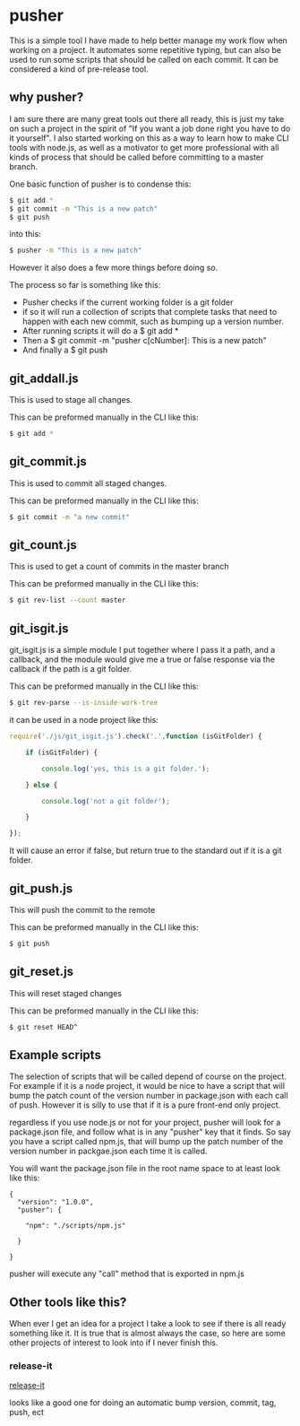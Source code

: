 # pusher

This is a simple tool I have made to help better manage my work flow when working on a project. It automates some repetitive typing, but can also be used to run some scripts that should be called on each commit. It can be considered a kind of pre-release tool.

## why pusher?

I am sure there are many great tools out there all ready, this is just my take on such a project in the spirit of "If you want a job done right you have to do it yourself". I also started working on this as a way to learn how to make CLI tools with node.js, as well as a motivator to get more professional with all kinds of process that should be called before committing to a master branch.

One basic function of pusher is to condense this:

```bash
$ git add *
$ git commit -m "This is a new patch"
$ git push
```

into this:

```bash
$ pusher -m "This is a new patch"
```

However it also does a few more things before doing so.

The process so far is something like this:

* Pusher checks if the current working folder is a git folder
* if so it will run a collection of scripts that complete tasks that need to happen with each new commit, such as bumping up a version number.
* After running scripts it will do a $ git add *
* Then a $ git commit -m "pusher c[cNumber]: This is a new patch"
* And finally a $ git push

## git_addall.js

This is used to stage all changes.

This can be preformed manually in the CLI like this:
```bash
$ git add *
```

## git_commit.js

This is used to commit all staged changes.

This can be preformed manually in the CLI like this:
```bash
$ git commit -m "a new commit"
```

## git_count.js

This is used to get a count of commits in the master branch

This can be preformed manually in the CLI like this:
```bash
$ git rev-list --count master
```

## git_isgit.js

git_isgit.js is a simple module I put together where I pass it a path, and a callback, and the module would give me a true or false response via the callback if the path is a git folder.

This can be preformed manually in the CLI like this:
```bash
$ git rev-parse --is-inside-work-tree
```

it can be used in a node project like this:
```js
require('./js/git_isgit.js').check('.',function (isGitFolder) {

    if (isGitFolder) {

        console.log('yes, this is a git folder.');

    } else {

        console.log('not a git folder');

    }

});
```

It will cause an error if false, but return true to the standard out if it is a git folder.

## git_push.js

This will push the commit to the remote

This can be preformed manually in the CLI like this:
```bash
$ git push
```

## git_reset.js

This will reset staged changes

This can be preformed manually in the CLI like this:
```bash
$ git reset HEAD^
```

## Example scripts

The selection of scripts that will be called depend of course on the project. For example if it is a node project, it would be nice to have a script that will bump the patch count of the version number in package.json with each call of push. However it is silly to use that if it is a pure front-end only project.

regardless if you use node.js or not for your project, pusher will look for a package.json file, and follow what is in any "pusher" key that it finds. So say you have a script called npm.js, that will bump up the patch number of the version number in packgae.json each time it is called.


You will want the package.json file in the root name space to at least look like this:
```
{
  "version": "1.0.0",
  "pusher": {

    "npm": "./scripts/npm.js"
  
  }

}
```

pusher will execute any "call" method that is exported in npm.js

## Other tools like this?

When ever I get an idea for a project I take a look to see if there is all ready something like it. It is true that is almost always the case, so here are some other projects of interest to look into if I never finish this.


### release-it

[release-it](https://www.npmjs.com/package/release-it)

looks like a good one for doing an automatic bump version, commit, tag, push, ect
